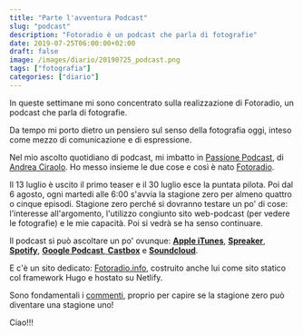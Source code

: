 ```yaml
---
title: "Parte l'avventura Podcast"
slug: "podcast"
description: "Fotoradio è un podcast che parla di fotografie"
date: 2019-07-25T06:00:00+02:00
draft: false
image: /images/diario/20190725_podcast.png
tags: ["fotografia"]
categories: ["diario"]
---
```


In queste settimane mi sono concentrato sulla realizzazione di Fotoradio, un podcast che parla di fotografie.

Da tempo mi porto dietro un pensiero sul senso della fotografia oggi, inteso come mezzo di comunicazione e di espressione.

Nel mio ascolto quotidiano di podcast, mi imbatto in <a href="https://www.spreaker.com/show/passione-podcast">Passione Podcast</a>, di <a href="https://officine.me">Andrea Ciraolo</a>. Ho messo insieme le due cose e così è nato <a href="https://www.spreaker.com/show/fotoradio-un-podcast-sulle-fotografie">Fotoradio</a>.

Il 13 luglio è uscito il primo teaser e il 30 luglio esce la puntata pilota. Poi dal 6 agosto, ogni martedi alle 6:00 s'avvia la stagione zero per almeno quattro o cinque episodi. Stagione zero perché si dovranno testare un po' di cose: l'interesse all'argomento, l'utilizzo congiunto sito web-podcast (per vedere le fotografie) e le mie capacità.
Poi si vedrà se ha senso continuare.

Il podcast si può ascoltare un po' ovunque: <a href="https://podcasts.apple.com/it/podcast/fotoradio-un-podcast-sulle-fotografie/id1473090985">**Apple iTunes**</a>, <a href="https://www.spreaker.com/show/fotoradio-un-podcast-sulle-fotografie">**Spreaker**</a>, <a href="https://open.spotify.com/show/3dzBBFOJD2gaz2pRdhlzYh">**Spotify**</a>, <a href="https://www.google.com/podcasts?feed=aHR0cHM6Ly93d3cuc3ByZWFrZXIuY29tL3Nob3cvMzYwNzI4OS9lcGlzb2Rlcy9mZWVk">**Google Podcast**<a href="https://castbox.fm/channel/Fotoradio-un-podcast-sulle-fotografie-id2203635?country=it">, **Castbox**</a> e <a href="https://soundcloud.com/user-153455998">**Soundcloud**</a>.

E c'è un sito dedicato: <a href="https://fotoradio.info">Fotoradio.info</a>, costruito anche lui come sito statico col framework Hugo e hostato su Netlify.

Sono fondamentali i <a href="https://fotoradio.info/contact/">commenti</a>, proprio per capire se la stagione zero può diventare una stagione uno!

Ciao!!!
